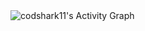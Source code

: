 <img alt="codshark11's Activity Graph" src="https://activity-graph.herokuapp.com/graph?username=codshark11&bg_color=1F222E&color=F8D866&line=F85D7F&point=FFFFFF&hide_border=true" />

